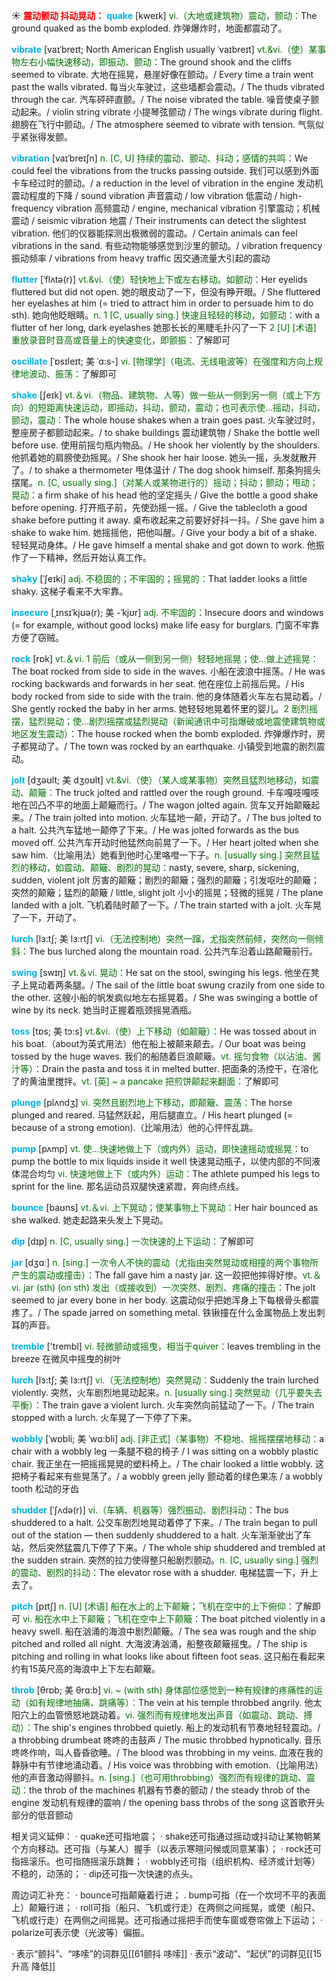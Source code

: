 ☀ <font color="red">**震动颤动 抖动晃动：**</font>
<font color="sky blue">**quake**</font> [kweɪk] 
<font color="rgb(227, 108, 9)">vi.（大地或建筑物）震动，颤动：</font>The ground quaked as the bomb exploded. 炸弹爆炸时，地面都震动了。
           
<font color="sky blue">**vibrate**</font> [vaɪˈbreɪt; North American English usually ˈvaɪbreɪt]
<font color="rgb(227, 108, 9)">vt.&vi.（使）某事物左右小幅快速移动，即振动、颤动：</font>The ground shook and the cliffs seemed to vibrate. 大地在摇晃，悬崖好像在颤动。/ Every time a train went past the walls vibrated. 每当火车驶过，这些墙都会震动。/ The thuds vibrated through the car. 汽车砰砰直颤。/ The noise vibrated the table. 噪音使桌子颤动起来。/ violin string vibrate 小提琴弦颤动 / The wings vibrate during flight. 翅膀在飞行中颤动。/ The atmosphere seemed to vibrate with tension. 气氛似乎紧张得发颤。           
                      
<font color="sky blue">**vibration**</font> [vaɪˈbreɪʃn]
<font color="rgb(227, 108, 9)">n. [C, U] 持续的震动、颤动、抖动；感情的共鸣：</font>We could feel the vibrations from the trucks passing outside. 我们可以感到外面卡车经过时的颤动。/ a reduction in the level of vibration in the engine 发动机震动程度的下降 / sound vibration 声音震动 / low vibration 低震动 / high-frequency vibration 高频震动 / engine, mechanical vibration 引擎震动；机械震动 / seismic vibration 地震 / Their instruments can detect the slightest vibration. 他们的仪器能探测出极微弱的震动。/ Certain animals can feel vibrations in the sand. 有些动物能够感觉到沙里的颤动。/ vibration frequency 振动频率 / vibrations from heavy traffic 因交通流量大引起的震动

<font color="sky blue">**flutter**</font> [ˈflʌtə(r)]
<font color="rgb(227, 108, 9)">vt.&vi.（使）轻快地上下或左右移动。如颤动：</font>Her eyelids fluttered but did not open. 她的眼皮动了一下，但没有睁开眼。/ She fluttered her eyelashes at him (= tried to attract him in order to persuade him to do sth). 她向他眨眼睛。<font color="rgb(227, 108, 9)">n. 1 [C, usually sing.] 快速且轻轻的移动，如颤动：</font>with a flutter of her long, dark eyelashes 她那长长的黑睫毛扑闪了一下 <font color="rgb(227, 108, 9)">2 [U] [术语] 重放录音时音高或音量上的快速变化，即颤振：</font>了解即可

<font color="sky blue">**oscillate**</font> [ˈɒsɪleɪt; 美 ˈɑ:s-]
<font color="rgb(227, 108, 9)">vi. [物理学]（电流、无线电波等）在强度和方向上规律地波动、振荡：</font>了解即可

<font color="sky blue">**shake**</font> [ʃeɪk] 
<font color="rgb(227, 108, 9)">vt.＆vi.（物品、建筑物、人等）做一些从一侧到另一侧（或上下方向）的短距离快速运动，即摇动，抖动，颤动，震动；也可表示使…摇动，抖动，颤动，震动：</font>The whole house shakes when a train goes past. 火车驶过时，整座房子都颤动起来。/ to shake buildings 震动建筑物 / Shake the bottle well before use. 使用前摇匀瓶内物品。/ He shook her violently by the shoulders. 他抓着她的肩膀使劲摇晃。/ She shook her hair loose. 她头一摇，头发就散开了。/ to shake a thermometer 甩体温计 / The dog shook himself. 那条狗摇头摆尾。<font color="rgb(227, 108, 9)">n. [C, usually sing.]（对某人或某物进行的）摇动；抖动；颤动；甩动；晃动：</font>a firm shake of his head 他的坚定摇头 / Give the bottle a good shake before opening. 打开瓶子前，先使劲摇一摇。/ Give the tablecloth a good shake before putting it away. 桌布收起来之前要好好抖一抖。/ She gave him a shake to wake him. 她摇摇他，把他叫醒。/ Give your body a bit of a shake. 轻轻晃动身体。/ He gave himself a mental shake and got down to work. 他振作了一下精神，然后开始认真工作。
           
<font color="sky blue">**shaky**</font> [ˈʃeɪki]
<font color="rgb(227, 108, 9)">adj. 不稳固的；不牢固的；摇晃的：</font>That ladder looks a little shaky. 这梯子看来不大牢靠。
          
<font color="sky blue">**insecure**</font> [ˌɪnsɪˈkjʊə(r); 美 -ˈkjʊr]
<font color="rgb(227, 108, 9)">adj. 不牢固的：</font>Insecure doors and windows (= for example, without good locks) make life easy for burglars. 门窗不牢靠方便了窃贼。

<font color="sky blue">**rock**</font> [rɒk] 
<font color="rgb(227, 108, 9)">vt.＆vi. 1 前后（或从一侧到另一侧）轻轻地摇晃；使…做上述摇晃：</font>The boat rocked from side to side in the waves. 小船在波浪中摇荡。/ He was rocking backwards and forwards in her seat. 他在座位上前摇后晃。/ His body rocked from side to side with the train. 他的身体随着火车左右晃动着。/ She gently rocked the baby in her arms. 她轻轻地晃着怀里的婴儿。<font color="rgb(227, 108, 9)">2 剧烈摇摆，猛烈晃动；使…剧烈摇摆或猛烈晃动（新闻通讯中可指爆破或地震使建筑物或地区发生震动）：</font>The house rocked when the bomb exploded. 炸弹爆炸时，房子都晃动了。/ The town was rocked by an earthquake. 小镇受到地震的剧烈震动。
           
<font color="sky blue">**jolt**</font> [dʒəʊlt; 美 dʒoʊlt]
<font color="rgb(227, 108, 9)">vt.&vi.（使）（某人或某事物）突然且猛烈地移动，如震动、颠簸：</font>The truck jolted and rattled over the rough ground. 卡车嘎吱嘎吱地在凹凸不平的地面上颠簸而行。/ The wagon jolted again. 货车又开始颠簸起来。/ The train jolted into motion. 火车猛地一颠，开动了。/ The bus jolted to a halt. 公共汽车猛地一颠停了下来。/ He was jolted forwards as the bus moved off. 公共汽车开动时他猛然向前晃了一下。/ Her heart jolted when she saw him.（比喻用法）她看到他时心里咯噔一下子。<font color="rgb(227, 108, 9)">n. [usually sing.] 突然且猛烈的移动，如震动、颠簸、剧烈的晃动：</font>nasty, severe, sharp, sickening, sudden, violent jolt 厉害的颠簸；剧烈的颠簸；强烈的颠簸；引发呕吐的颠簸；突然的颠簸；猛烈的颠簸 / little, slight jolt 小小的摇晃；轻微的摇晃 / The plane landed with a jolt. 飞机着陆时颠了一下。/ The train started with a jolt. 火车晃了一下，开动了。
           
<font color="sky blue">**lurch**</font> [lɜ:tʃ; 美 lɜ:rtʃ]
<font color="rgb(227, 108, 9)">vi.（无法控制地）突然一蹿，尤指突然前倾，突然向一侧倾斜：</font>The bus lurched along the mountain road. 公共汽车沿着山路颠簸前行。

<font color="sky blue">**swing**</font> [swɪŋ] 
<font color="rgb(227, 108, 9)">vt.＆vi. 晃动：</font>He sat on the stool, swinging his legs. 他坐在凳子上晃动着两条腿。/ The sail of the little boat swung crazily from one side to the other. 这艘小船的帆发疯似地左右摇晃着。/ She was swinging a bottle of wine by its neck. 她当时正握着瓶颈摇晃酒瓶。
           
<font color="sky blue">**toss**</font> [tɒs; 美 tɔ:s]
<font color="rgb(227, 108, 9)">vt.&vi.（使）上下移动（如颠簸）：</font>He was tossed about in his boat.（about为英式用法）他在船上被颠来颠去。/ Our boat was being tossed by the huge waves. 我们的船随着巨浪颠簸。<font color="rgb(227, 108, 9)">vt. 摇匀食物（以沾油、酱汁等）：</font>Drain the pasta and toss it in melted butter. 把面条的汤控干，在溶化了的黄油里搅拌。<font color="rgb(227, 108, 9)">vt. [英] ~ a pancake 把煎饼颠起来翻面：</font>了解即可
           
<font color="sky blue">**plunge**</font> [plʌndʒ]
<font color="rgb(227, 108, 9)">vi. 突然且剧烈地上下移动，即颠簸、震荡：</font>The horse plunged and reared. 马猛然跃起，用后腿直立。/ His heart plunged (= because of a strong emotion).（比喻用法）他的心怦怦乱跳。

<font color="sky blue">**pump**</font> [pʌmp] 
<font color="rgb(227, 108, 9)">vt. 使…快速地做上下（或内外）运动，即快速摇动或摇晃：</font>to pump the bottle to mix liquids inside it well 快速晃动瓶子，以使内部的不同液体混合均匀 <font color="rgb(227, 108, 9)">vi. 快速地做上下（或内外）运动：</font>The athlete pumped his legs to sprint for the line. 那名运动员双腿快速紧蹬，奔向终点线。

<font color="sky blue">**bounce**</font> [baʊns] 
<font color="rgb(227, 108, 9)">vt.＆vi. 上下晃动；使某事物上下晃动：</font>Her hair bounced as she walked. 她走起路来头发上下晃动。

<font color="sky blue">**dip**</font> [dɪp] 
<font color="rgb(227, 108, 9)">n. [C, usually sing.] 一次快速的上下运动：</font>了解即可

<font color="sky blue">**jar**</font> [dӡɑː] 
<font color="rgb(227, 108, 9)">n. [sing.] 一次令人不快的震动（尤指由突然晃动或相撞的两个事物所产生的震动或撞击）：</font>The fall gave him a nasty jar. 这一跤把他摔得好惨。<font color="rgb(227, 108, 9)">vt.＆vi. jar (sth) (on sth) 发出（或接收到）一次突然、剧烈、疼痛的撞击：</font>The jolt seemed to jar every bone in her body. 这震动似乎把她浑身上下每根骨头都震疼了。/ The spade jarred on something metal. 铁锹撞在什么金属物品上发出刺耳的声音。

<font color="sky blue">**tremble**</font> ['trembl] 
<font color="rgb(227, 108, 9)">vi. 轻微颤动或摇曳，相当于quiver：</font>leaves trembling in the breeze 在微风中摇曳的树叶
                                 
<font color="sky blue">**lurch**</font> [lɜ:tʃ; 美 lɜ:rtʃ]
<font color="rgb(227, 108, 9)">vi.（无法控制地）突然晃动：</font>Suddenly the train lurched violently. 突然，火车剧烈地晃动起来。<font color="rgb(227, 108, 9)">n. [usually sing.] 突然晃动（几乎要失去平衡）：</font>The train gave a violent lurch. 火车突然向前猛动了一下。/ The train stopped with a lurch. 火车晃了一下停了下来。
           
<font color="sky blue">**wobbly**</font> [ˈwɒbli; 美 ˈwɑ:bli]
<font color="rgb(227, 108, 9)">adj. [非正式]（某事物）不稳地、摇摇摆摆地移动：</font>a chair with a wobbly leg 一条腿不稳的椅子 / I was sitting on a wobbly plastic chair. 我正坐在一把摇摇晃晃的塑料椅上。/ The chair looked a little wobbly. 这把椅子看起来有些晃荡了。/ a wobbly green jelly 颤动着的绿色果冻 / a wobbly tooth 松动的牙齿

<font color="sky blue">**shudder**</font> [ˈʃʌdə(r)]
<font color="rgb(227, 108, 9)">vi.（车辆、机器等）强烈振动、剧烈抖动：</font>The bus shuddered to a halt. 公交车剧烈地晃动着停了下来。/ The train began to pull out of the station — then suddenly shuddered to a halt. 火车渐渐驶出了车站，然后突然猛震几下停了下来。/ The whole ship shuddered and trembled at the sudden strain. 突然的拉力使得整只船剧烈颤动。<font color="rgb(227, 108, 9)">n. [C, usually sing.] 强烈的震动、剧烈的抖动：</font>The elevator rose with a shudder. 电梯猛震一下，升上去了。
           
<font color="sky blue">**pitch**</font> [pɪtʃ]
<font color="rgb(227, 108, 9)">n. [U] [术语] 船在水上的上下颠簸；飞机在空中的上下俯仰：</font>了解即可 <font color="rgb(227, 108, 9)">vi. 船在水中上下颠簸；飞机在空中上下颠簸：</font>The boat pitched violently in a heavy swell. 船在汹涌的海浪中剧烈颠簸。/ The sea was rough and the ship pitched and rolled all night. 大海波涛汹涌，船整夜颠簸摇曳。/ The ship is pitching and rolling in what looks like about fifteen foot seas. 这只船在看起来约有15英尺高的海浪中上下左右颠簸。
           
<font color="sky blue">**throb**</font> [θrɒb; 美 θrɑ:b]
<font color="rgb(227, 108, 9)">vi. ~ (with sth) 身体部位感觉到一种有规律的疼痛性的运动（如有规律地抽痛、跳痛等）：</font>The vein at his temple throbbed angrily. 他太阳穴上的血管愤怒地跳动着。<font color="rgb(227, 108, 9)">vi. 强烈而有规律地发出声音（如震动、跳动、搏动）：</font>The ship's engines throbbed quietly. 船上的发动机有节奏地轻轻震动。/ a throbbing drumbeat 咚咚的击鼓声 / The music throbbed hypnotically. 音乐咚咚作响，叫人昏昏欲睡。/ The blood was throbbing in my veins. 血液在我的静脉中有节律地涌动着。/ His voice was throbbing with emotion.（比喻用法）他的声音激动得颤抖。<font color="rgb(227, 108, 9)">n. [sing.]（也可用throbbing）强烈而有规律的跳动、震动：</font>the throb of the machines 机器有节奏的颤动 / the steady throb of the engine 发动机有规律的震响 / the opening bass throbs of the song 这首歌开头部分的低音颤动

相关词义延伸：
· quake还可指地震；
· shake还可指通过摇动或抖动让某物朝某个方向移动。还可指（与某人）握手（以表示寒暄问候或同意某事）；
· rock还可指摇滚乐。也可指随摇滚乐跳舞；
· wobbly还可指（组织机构、经济或计划等）不稳的，动荡的；
· dip还可指一次快速的点头。

周边词汇补充：
· bounce可指颠簸着行进；
. bump可指（在一个坎坷不平的表面上）颠簸行进；
· roll可指（船只、飞机或行走）在两侧之间摇晃，或使（船只、飞机或行走）在两侧之间摇晃。还可指通过摇把手而使车窗或卷帘做上下运动；
· polarize可表示使（光波等）偏振。

· 表示“颤抖”、“哆嗦”的词群见[[61颤抖 哆嗦]]
· 表示“波动”、“起伏”的词群见[[15升高 降低]]
